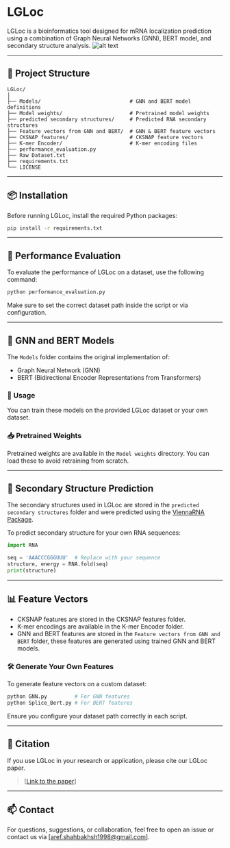 # LGLoc

LGLoc is a bioinformatics tool designed for mRNA localization prediction using a combination of Graph Neural Networks (GNN), BERT model, and secondary structure analysis.
![alt text](https://media.springernature.com/full/springer-static/image/art%3A10.1038%2Fs41598-025-03485-8/MediaObjects/41598_2025_3485_Fig1_HTML.png?as=webp)


---

## 📁 Project Structure

```
LGLoc/
│
├── Models/                             # GNN and BERT model definitions
├── Model weights/                      # Pretrained model weights
├── predicted secondary structures/     # Predicted RNA secondary structures
├── Feature vectors from GNN and BERT/  # GNN & BERT feature vectors
├── CKSNAP features/                    # CKSNAP feature vectors
├── K-mer Encoder/                      # K-mer encoding files
├── performance_evaluation.py
├── Raw Dataset.txt
├── requirements.txt
└── LICENSE

```

---

## 📦 Installation

Before running LGLoc, install the required Python packages:

```bash
pip install -r requirements.txt
```

---

## 🚀 Performance Evaluation

To evaluate the performance of LGLoc on a dataset, use the following command:

```bash
python performance_evaluation.py
```

Make sure to set the correct dataset path inside the script or via configuration.

---

## 🧠 GNN and BERT Models

The `Models` folder contains the original implementation of:

- Graph Neural Network (GNN)
- BERT (Bidirectional Encoder Representations from Transformers)

### 🔧 Usage

You can train these models on the provided LGLoc dataset or your own dataset.

### 📥 Pretrained Weights

Pretrained weights are available in the `Model weights` directory. You can load these to avoid retraining from scratch.

---

## 🔬 Secondary Structure Prediction

The secondary structures used in LGLoc are stored in the `predicted secondary structures` folder and were predicted using the [ViennaRNA Package](https://www.tbi.univie.ac.at/RNA/).

To predict secondary structure for your own RNA sequences:

```python
import RNA

seq = 'AAACCCGGGUUU'  # Replace with your sequence
structure, energy = RNA.fold(seq)
print(structure)
```

---

## 📊 Feature Vectors
- CKSNAP features are stored in the CKSNAP features folder.
- K-mer encodings are available in the K-mer Encoder folder.
- GNN and BERT features are stored in the `Feature vectors from GNN and BERT` folder, these features are generated using trained GNN and BERT models.

### 🛠 Generate Your Own Features

To generate feature vectors on a custom dataset:

```bash
python GNN.py         # For GNN features
python Splice_Bert.py # For BERT features
```

Ensure you configure your dataset path correctly in each script.

---

## 📄 Citation

If you use LGLoc in your research or application, please cite our LGLoc paper. 
> [[Link to the paper](https://www.nature.com/articles/s41598-025-03485-8)]

---

## 📫 Contact

For questions, suggestions, or collaboration, feel free to open an issue or contact us via [aref.shahbakhsh1998@gmail.com].

